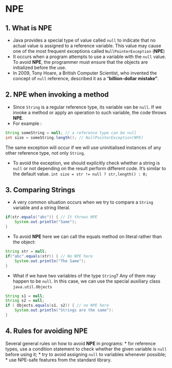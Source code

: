 # NPE
## 1. What is NPE
* Java provides a special type of value called `null` to indicate that no actual value is assigned to a reference variable. This value may cause one of the most frequent exceptions called `NullPointerException` (**NPE**)
* It occurs when a program attempts to use a variable with the `null` value. To avoid **NPE**, the programmer must ensure that the objects are initialized before the use.
* In 2009, Tony Hoare, a British Computer Scientist, who invented the concept of `null` reference, described it as a “**billion-dollar mistake”**.

## 2. NPE when invoking a method
* Since `String` is a regular reference type, its variable van be `null`. If we invoke a method or apply an operation to such variable, the code throws **NPE**.
* For example :
```java
String someString = null; // a reference type can be null
int size = someString.length(); // NullPointerException(NPE)
```
The same exception will occur if we will use uninitialised instances of any other reference type, not only `String`.
* To avoid the exception, we should explicitly check whether a string is `null` or not depending on the result perform different code. It’s similar to the default value.
`int size = str != null ? str,length() : 0;`

## 3. Comparing Strings
* A very common situation occurs when we try to compare a `String` variable and a string literal.
```java
if(str.equals("abc")) { // It throws NPE
	System.out.println("Same");
}
```
* To avoid **NPE** here we can call the equals method on literal rather than the object:
```java
String str = null;
if("abc".equals(str)) { // No NPE here
	System.out.println("The Same");
}
```
* What if we have two variables of the type `String`? Any of them may happen to be `null`. In this case, we can use the special auxiliary class `java.util.Objects`
```java
String s1 = null;
String s2 = null;
if ( Objects.equals(s1, s2)) { // no NPE here
	System.out.println("Strings are the same"):
}
```

## 4. Rules for avoiding NPE
Several general rules on how to avoid **NPE** in programs:
	* for reference types, use a condition statement to check whether the given variable is `null` before using it;
	* try to avoid assigning `null` to variables whenever possible;
	* use NPE-safe features from the standard library.